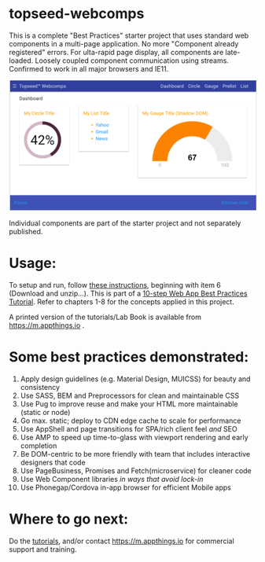 # topseed-webcomps

This is a complete "Best Practices" starter project that uses standard web components in a multi-page application. No more "Component already registered" errors. For ulta-rapid page display, all components are late-loaded. Loosely coupled component communication using streams.
Confirmed to work in all major browsers and IE11.

<img src='webcomps.png'/>

Individual components are part of the starter project and not separately published.

# Usage:

To setup and run, follow [these instructions](https://docs.topseed.io/tutorial/9-comps/), beginning with item 6 (Download and unzip...). This is part of a [10-step Web App Best Practices Tutorial](https://docs.topseed.io/tutorial/0-agenda/). Refer to chapters 1-8 for the concepts applied in this project.

A printed version of the tutorials/Lab Book is available from <https://m.appthings.io> .

# Some best practices demonstrated:
1. Apply design guidelines (e.g. Material Design, MUICSS) for beauty and consistency
2. Use SASS, BEM and Preprocessors for clean and maintainable CSS
3. Use Pug to improve reuse and make your HTML more maintainable (static or node)
4. Go max. static; deploy to CDN edge cache to scale for performance
5. Use AppShell and page transitions for SPA/rich client feel _and_ SEO
6. Use AMP to speed up time-to-glass with viewport rendering and early completion
7. Be DOM-centric to be more friendly with team that includes interactive designers that code
8. Use PageBusiness, Promises and Fetch(microservice) for cleaner code
9. Use Web Component libraries _in ways that avoid lock-in_
10. Use Phonegap/Cordova in-app browser for efficient Mobile apps

# Where to go next:

Do the [tutorials](https://docs.topseed.io/tutorial/0-agenda/), and/or contact <https://m.appthings.io> for commercial support and training. 









